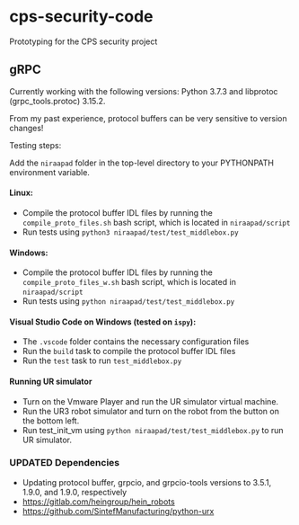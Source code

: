 # cps-security-code
Prototyping for the CPS security project

## gRPC

Currently working with the following versions: Python 3.7.3 and libprotoc (grpc_tools.protoc) 3.15.2.

From my past experience, protocol buffers can be very sensitive to version changes!

Testing steps:

Add the `niraapad` folder in the top-level directory to your PYTHONPATH environment variable.

#### Linux:
* Compile the protocol buffer IDL files by running the  `compile_proto_files.sh` bash script, which is located in `niraapad/script`
* Run tests using `python3 niraapad/test/test_middlebox.py`

#### Windows:
* Compile the protocol buffer IDL files by running the  `compile_proto_files_w.sh` bash script, which is located in `niraapad/script`
* Run tests using `python niraapad/test/test_middlebox.py`

#### Visual Studio Code on Windows (tested on `ispy`):
* The `.vscode` folder contains the necessary configuration files
* Run the `build` task to compile  the protocol buffer IDL files
* Run the `test` task to run `test_middlebox.py`

#### Running UR simulator
* Turn on the Vmware Player and run the UR simulator virtual machine.
* Run the UR3 robot simulator and turn on the robot from the button on the bottom left.
* Run test_init_vm using `python niraapad/test/test_middlebox.py` to run UR simulator.

### UPDATED Dependencies
* Updating protocol buffer, grpcio, and grpcio-tools versions to 3.5.1, 1.9.0, and 1.9.0, respectively
* https://gitlab.com/heingroup/hein_robots
* https://github.com/SintefManufacturing/python-urx


